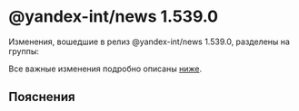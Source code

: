 # @yandex-int/news 1.539.0

<!-- ЧЕЛОВЕЧЕСКОЕ ВСТУПЛЕНИЕ -->

Изменения, вошедшие в релиз @yandex-int/news 1.539.0, разделены на группы:

Все важные изменения подробно описаны [ниже](#Пояснения).

## Пояснения

